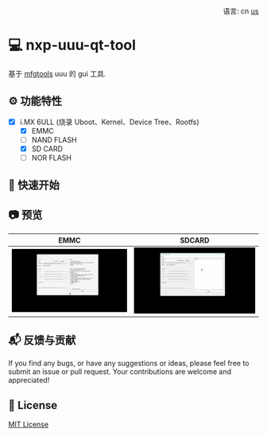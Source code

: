 <div align="right">
  语言:
  cn
  <a title="English" href="/README.md">us</a>
</div>

# :computer: nxp-uuu-qt-tool

基于 [mfgtools](https://github.com/nxp-imx/mfgtools) uuu 的 gui 工具.

## :gear: 功能特性

- [x] i.MX 6ULL (烧录 Uboot、Kernel、Device Tree、Rootfs)
  - [x] EMMC
  - [ ] NAND FLASH
  - [x] SD CARD
  - [ ] NOR FLASH

## :rocket: 快速开始

## :camera: 预览

| EMMC                       | SDCARD                       |
| -------------------------- | ---------------------------- |
| ![](/docs/images/emmc.gif) | ![](/docs/images/sdcard.gif) |

## :mailbox_with_mail: 反馈与贡献

If you find any bugs, or have any suggestions or ideas, please feel free to submit an issue or pull request. Your contributions are welcome and appreciated!

## :page_facing_up: License

[MIT License](https://github.com/nixgnauhcuy/nxp-uuu-qt-tool/blob/main/LICENSE)

